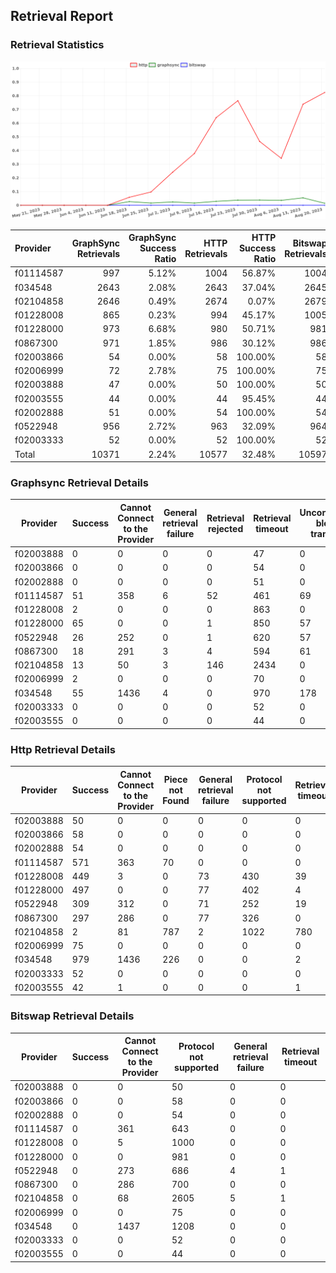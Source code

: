 ## Retrieval Report
### Retrieval Statistics
<img src="https://raw.githubusercontent.com/data-preservation-programs/filplus-checker-assets/main/filecoin-project/filecoin-plus-large-datasets/issues/1624/1692600801577.png"/>

| Provider  | GraphSync Retrievals | GraphSync Success Ratio | HTTP Retrievals | HTTP Success Ratio | Bitswap Retrievals | Bitswap Success Ratio |
| :-------- | -------------------: | ----------------------: | --------------: | -----------------: | -----------------: | --------------------: |
| f01114587 |                  997 |                   5.12% |            1004 |             56.87% |               1004 |                 0.00% |
| f034548   |                 2643 |                   2.08% |            2643 |             37.04% |               2645 |                 0.00% |
| f02104858 |                 2646 |                   0.49% |            2674 |              0.07% |               2679 |                 0.00% |
| f01228008 |                  865 |                   0.23% |             994 |             45.17% |               1005 |                 0.00% |
| f01228000 |                  973 |                   6.68% |             980 |             50.71% |                981 |                 0.00% |
| f0867300  |                  971 |                   1.85% |             986 |             30.12% |                986 |                 0.00% |
| f02003866 |                   54 |                   0.00% |              58 |            100.00% |                 58 |                 0.00% |
| f02006999 |                   72 |                   2.78% |              75 |            100.00% |                 75 |                 0.00% |
| f02003888 |                   47 |                   0.00% |              50 |            100.00% |                 50 |                 0.00% |
| f02003555 |                   44 |                   0.00% |              44 |             95.45% |                 44 |                 0.00% |
| f02002888 |                   51 |                   0.00% |              54 |            100.00% |                 54 |                 0.00% |
| f0522948  |                  956 |                   2.72% |             963 |             32.09% |                964 |                 0.00% |
| f02003333 |                   52 |                   0.00% |              52 |            100.00% |                 52 |                 0.00% |
| Total     |                10371 |                   2.24% |           10577 |             32.48% |              10597 |                 0.00% |

### Graphsync Retrieval Details
| Provider  | Success | Cannot Connect to the Provider | General retrieval failure | Retrieval rejected | Retrieval timeout | Unconfirmed block transfer |
| --------- | ------- | ------------------------------ | ------------------------- | ------------------ | ----------------- | -------------------------- |
| f02003888 | 0       | 0                              | 0                         | 0                  | 47                | 0                          |
| f02003866 | 0       | 0                              | 0                         | 0                  | 54                | 0                          |
| f02002888 | 0       | 0                              | 0                         | 0                  | 51                | 0                          |
| f01114587 | 51      | 358                            | 6                         | 52                 | 461               | 69                         |
| f01228008 | 2       | 0                              | 0                         | 0                  | 863               | 0                          |
| f01228000 | 65      | 0                              | 0                         | 1                  | 850               | 57                         |
| f0522948  | 26      | 252                            | 0                         | 1                  | 620               | 57                         |
| f0867300  | 18      | 291                            | 3                         | 4                  | 594               | 61                         |
| f02104858 | 13      | 50                             | 3                         | 146                | 2434              | 0                          |
| f02006999 | 2       | 0                              | 0                         | 0                  | 70                | 0                          |
| f034548   | 55      | 1436                           | 4                         | 0                  | 970               | 178                        |
| f02003333 | 0       | 0                              | 0                         | 0                  | 52                | 0                          |
| f02003555 | 0       | 0                              | 0                         | 0                  | 44                | 0                          |

### Http Retrieval Details
| Provider  | Success | Cannot Connect to the Provider | Piece not Found | General retrieval failure | Protocol not supported | Retrieval timeout |
| --------- | ------- | ------------------------------ | --------------- | ------------------------- | ---------------------- | ----------------- |
| f02003888 | 50      | 0                              | 0               | 0                         | 0                      | 0                 |
| f02003866 | 58      | 0                              | 0               | 0                         | 0                      | 0                 |
| f02002888 | 54      | 0                              | 0               | 0                         | 0                      | 0                 |
| f01114587 | 571     | 363                            | 70              | 0                         | 0                      | 0                 |
| f01228008 | 449     | 3                              | 0               | 73                        | 430                    | 39                |
| f01228000 | 497     | 0                              | 0               | 77                        | 402                    | 4                 |
| f0522948  | 309     | 312                            | 0               | 71                        | 252                    | 19                |
| f0867300  | 297     | 286                            | 0               | 77                        | 326                    | 0                 |
| f02104858 | 2       | 81                             | 787             | 2                         | 1022                   | 780               |
| f02006999 | 75      | 0                              | 0               | 0                         | 0                      | 0                 |
| f034548   | 979     | 1436                           | 226             | 0                         | 0                      | 2                 |
| f02003333 | 52      | 0                              | 0               | 0                         | 0                      | 0                 |
| f02003555 | 42      | 1                              | 0               | 0                         | 0                      | 1                 |

### Bitswap Retrieval Details
| Provider  | Success | Cannot Connect to the Provider | Protocol not supported | General retrieval failure | Retrieval timeout |
| --------- | ------- | ------------------------------ | ---------------------- | ------------------------- | ----------------- |
| f02003888 | 0       | 0                              | 50                     | 0                         | 0                 |
| f02003866 | 0       | 0                              | 58                     | 0                         | 0                 |
| f02002888 | 0       | 0                              | 54                     | 0                         | 0                 |
| f01114587 | 0       | 361                            | 643                    | 0                         | 0                 |
| f01228008 | 0       | 5                              | 1000                   | 0                         | 0                 |
| f01228000 | 0       | 0                              | 981                    | 0                         | 0                 |
| f0522948  | 0       | 273                            | 686                    | 4                         | 1                 |
| f0867300  | 0       | 286                            | 700                    | 0                         | 0                 |
| f02104858 | 0       | 68                             | 2605                   | 5                         | 1                 |
| f02006999 | 0       | 0                              | 75                     | 0                         | 0                 |
| f034548   | 0       | 1437                           | 1208                   | 0                         | 0                 |
| f02003333 | 0       | 0                              | 52                     | 0                         | 0                 |
| f02003555 | 0       | 0                              | 44                     | 0                         | 0                 |
